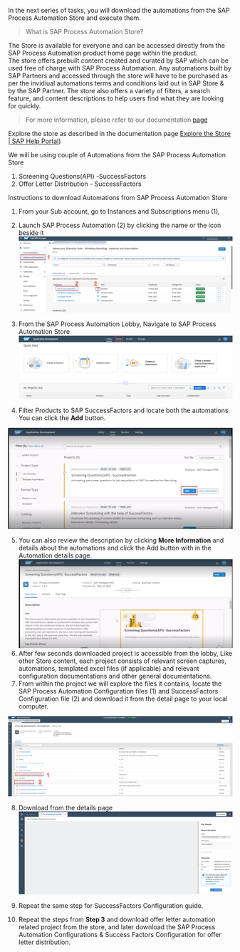 In the next series of tasks, you will download the automations from the SAP Process Automation Store and execute them. 

>What is SAP Process Automation Store?
>
   The Store is available for everyone and can be accessed directly from the SAP Process Automation product home page within the product. The store offers prebuilt content created and curated by SAP which can be used free of charge with SAP Process Automation. Any automations built by SAP Partners and accessed through the store will have to be purchased as per the invidiual automations terms and conditions laid out in SAP Store & by the SAP Partner. The store also offers a variety of filters, a search feature, and content descriptions to help users find what they are looking for quickly.
>
> For more information, please refer to our documentation [page](https://help.sap.com/docs/PROCESS_AUTOMATION/527c579a1cba4f12b45326c8e890d102/8324854ae0ba400296ee384d35f95235.html?locale=en-US)

Explore the store as described in the documentation page [Explore the Store | SAP Help Portal](https://help.sap.com/docs/PROCESS_AUTOMATION/527c579a1cba4f12b45326c8e890d102/b38897b821874ebe98fb15fc7d4400e9.html?locale=en-US))

We will be using couple of Automations from the SAP Process Automation Store

1. Screening Questions(API) -SuccessFactors
2. Offer Letter Distribution - SuccessFactors

Instructions to download Automations from SAP Process Automation Store

1. From your Sub account, go to Instances and Subscriptions menu (1),
2. Launch SAP Process Automation (2) by clicking the name or the icon beside it
![Launch SAP Process Automation!](../99_Images/LaunchSPA.png)

3. From the SAP Process Automation Lobby, Navigate to SAP Process Automation Store
![Navigate to Store !](../99_Images/Navigate2Store.png)
4. Filter Products to SAP SuccessFactors and locate both the automations. You can click the **Add** button. 

![Add Automation from Store!](../99_Images/AddAutomationFromtheStore.png)

5. You can also review the description by clicking **More Information**  and details about the automations and click the Add button with in the Automation details page.
![PreScreen Automation Details!](../99_Images/AddPreScreenAutomation2.png)
6. After few seconds downloaded project is accessible from the lobby, Like other Store content, each project consists of relevant screen captures, automations, templated excel files (if applicable) and relevant configuration documentations and other general documentations. 
7. From within the project we will explore the files it contains, locate the  SAP Process Automation Configuration files (1) and SuccessFactors Configuration file (2) and download it from the detail page to your local computer.

![Review Automation Content!](../99_Images/ReviewFileContents.png)

8. Download from the details page
![Download Documentation!](../99_Images/DownloadFile.png)

9. Repeat the same step for SuccessFactors Configuration guide.
10. Repeat the steps from **Step 3** and download offer letter automation related project from the store, and later download the SAP Process Automation Configurations & Success Factors Configuration for offer letter distribution.